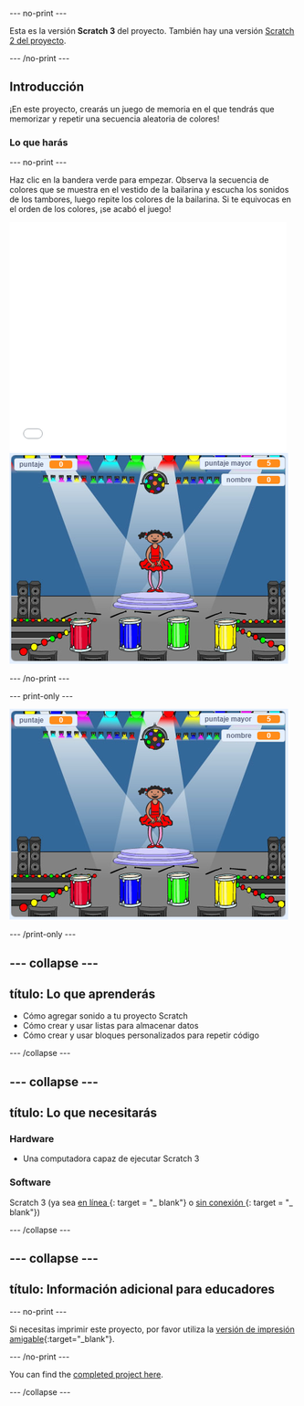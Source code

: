 \--- no-print \---

Esta es la versión **Scratch 3** del proyecto. También hay una versión [Scratch 2 del proyecto](https://projects.raspberrypi.org/en/projects/memory-scratch2).

\--- /no-print \---

## Introducción

¡En este proyecto, crearás un juego de memoria en el que tendrás que memorizar y repetir una secuencia aleatoria de colores!

### Lo que harás

\--- no-print \---

Haz clic en la bandera verde para empezar. Observa la secuencia de colores que se muestra en el vestido de la bailarina y escucha los sonidos de los tambores, luego repite los colores de la bailarina. Si te equivocas en el orden de los colores, ¡se acabó el juego!

<div class="scratch-preview">
  <iframe allowtransparency="true" width="485" height="402" src="//scratch.mit.edu/projects/embed/284452634/?autostart=false" frameborder="0" allowfullscreen scrolling="no" mark="crwd-mark"></iframe> <img src="images/screenshot.png" />
</div>

\--- /no-print \---

\--- print-only \---

![captura de pantalla del juego terminado](images/screenshot.png)

\--- /print-only \---

## \--- collapse \---

## título: Lo que aprenderás

+ Cómo agregar sonido a tu proyecto Scratch
+ Cómo crear y usar listas para almacenar datos
+ Cómo crear y usar bloques personalizados para repetir código

\--- /collapse \---

## \--- collapse \---

## título: Lo que necesitarás

### Hardware

+ Una computadora capaz de ejecutar Scratch 3

### Software

Scratch 3 (ya sea [ en línea ](https://rpf.io/scratchon) {: target = "_ blank"} o [ sin conexión ](https://rpf.io/scratchoff) {: target = "_ blank"})

\--- /collapse \---

## \--- collapse \---

## título: Información adicional para educadores

\--- no-print \---

Si necesitas imprimir este proyecto, por favor utiliza la [versión de impresión amigable](https://projects.raspberrypi.org/en/projects/memory/print){:target="_blank"}.

\--- /no-print \---

You can find the [completed project here](https://rpf.io/p/en/memory-get).

\--- /collapse \---